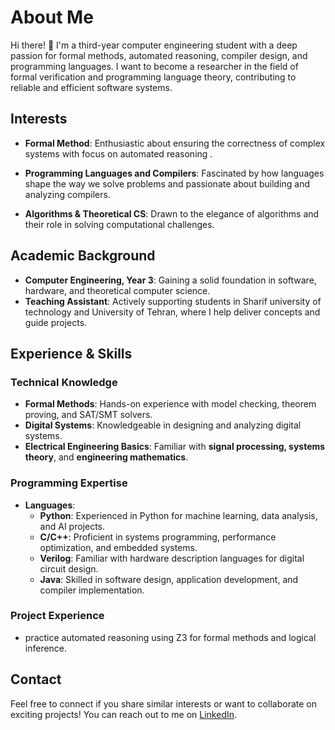 
# About Me  
Hi there! 👋 I'm a third-year computer engineering student with a  deep passion for formal methods, automated reasoning, compiler design, and programming languages. I want  to become a researcher in the field of formal verification and programming language theory, contributing to reliable and efficient software systems.
 

## Interests  
- **Formal Method**: Enthusiastic about ensuring the correctness of complex systems with focus on automated reasoning .
  
- **Programming Languages and Compilers**: Fascinated by how languages shape the way we solve problems and passionate about building and analyzing compilers.

- **Algorithms & Theoretical CS**: Drawn to the elegance of algorithms and their role in solving computational challenges.  

## Academic Background  
- **Computer Engineering, Year 3**: Gaining a solid foundation in software, hardware, and theoretical computer science.  
- **Teaching Assistant**: Actively supporting students in Sharif university of technology and University of Tehran, where I help deliver concepts and guide projects.  

## Experience & Skills  
### Technical Knowledge  
- **Formal Methods**: Hands-on experience with model checking, theorem proving, and SAT/SMT solvers.
- **Digital Systems**: Knowledgeable in designing and analyzing digital systems.  
- **Electrical Engineering Basics**: Familiar with **signal processing, systems theory**, and **engineering mathematics**.  

### Programming Expertise  
- **Languages**:  
  - **Python**: Experienced in Python for machine learning, data analysis, and AI projects.  
  - **C/C++**: Proficient in systems programming, performance optimization, and embedded systems.  
  - **Verilog**: Familiar with hardware description languages for digital circuit design.  
  - **Java**: Skilled in software design, application development, and compiler implementation.


### Project Experience  
- practice automated reasoning using Z3 for formal methods and logical inference.
   


## Contact  
Feel free to connect if you share similar interests or want to collaborate on exciting projects! You can reach out to me on [LinkedIn](https://www.linkedin.com/in/marziyeh-mousavi-58728b254/).



